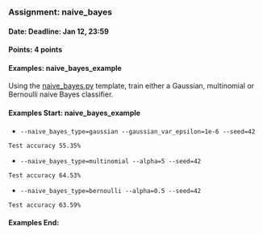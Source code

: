 ### Assignment: naive_bayes
#### Date: Deadline: Jan 12, 23:59
#### Points: 4 points
#### Examples: naive_bayes_example

Using the [naive_bayes.py](https://github.com/ufal/npfl129/tree/master/labs/09/naive_bayes.py)
template, train either a Gaussian, multinomial or Bernoulli naive Bayes
classifier.

#### Examples Start: naive_bayes_example
- `--naive_bayes_type=gaussian --gaussian_var_epsilon=1e-6 --seed=42`
```
Test accuracy 55.35%
```
- `--naive_bayes_type=multinomial --alpha=5 --seed=42`
```
Test accuracy 64.53%
```
- `--naive_bayes_type=bernoulli --alpha=0.5 --seed=42`
```
Test accuracy 63.59%
```
#### Examples End:
